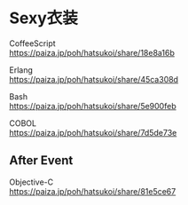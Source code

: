 Sexy衣装
========

CoffeeScript  
https://paiza.jp/poh/hatsukoi/share/18e8a16b  
  
  
Erlang  
https://paiza.jp/poh/hatsukoi/share/45ca308d  
 
 
Bash  
https://paiza.jp/poh/hatsukoi/share/5e900feb  
  
  
COBOL  
https://paiza.jp/poh/hatsukoi/share/7d5de73e   
  
  
After Event
-----------
  
  
  
  
Objective-C  
https://paiza.jp/poh/hatsukoi/share/81e5ce67  
  
